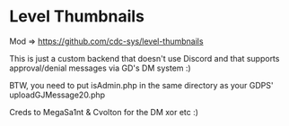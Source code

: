 # Level Thumbnails
Mod => https://github.com/cdc-sys/level-thumbnails

This is just a custom backend that doesn't use Discord and that supports approval/denial messages via GD's DM system :)

BTW, you need to put isAdmin.php in the same directory as your GDPS' uploadGJMessage20.php

Creds to MegaSa1nt & Cvolton for the DM xor etc :)
